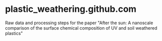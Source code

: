 # plastic_weathering.github.com
Raw data and processing steps for the paper "After the sun: A nanoscale comparison of the surface chemical composition of UV and soil weathered plastics"
